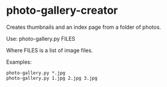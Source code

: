 photo-gallery-creator
=====================

Creates thumbnails and an index page from a folder of photos.


Use:
    photo-gallery.py FILES

Where FILES is a list of image files.

Examples:

    photo-gallery.py *.jpg
    photo-gallery.py 1.jpg 2.jpg 3.jpg


